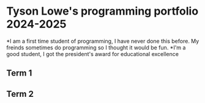 # Tyson Lowe's programming portfolio 2024-2025
*I am a first time student of programming, I have never done this before. My freinds sometimes do programming so I thought it would be fun. 
*I'm a good student, I got the president's award for educational excellence

## Term 1

## Term 2
